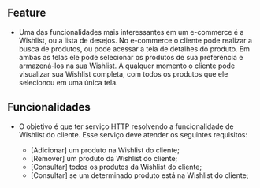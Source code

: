 ## Feature

+ Uma das funcionalidades mais interessantes em um e-commerce é a Wishlist, ou a lista de desejos. No e-commerce o cliente pode realizar a busca de produtos, ou pode acessar a tela de detalhes do produto. Em ambas as telas ele pode selecionar os produtos de sua preferência e armazená-los na sua Wishlist. A qualquer momento o cliente pode visualizar sua Wishlist completa, com todos os produtos que ele selecionou em uma única tela.

## Funcionalidades

+ O objetivo é que ter serviço HTTP resolvendo a funcionalidade de Wishlist do cliente. Esse serviço deve atender os seguintes requisitos:

    + [Adicionar] um produto na Wishlist do cliente;
    + [Remover] um produto da Wishlist do cliente;
    + [Consultar] todos os produtos da Wishlist do cliente;
    + [Consultar] se um determinado produto está na Wishlist do cliente;